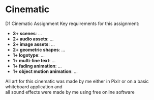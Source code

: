 # Cinematic
D1 Cinematic Assignment
Key requirements for this assignment:
- **3+ scenes**: ...
- **2+ audio assets**: ...    
- **2+ image assets**: ...
- **2+ geometric shapes**: ...  
- **1+ logotype**: ... 
- **1+ multi-line text**: ... 
- **1+ fading animation**: ... 
- **1+ object motion animation**: ... 

All art for this cinematic was made by me either in Pixlr or on a basic whiteboard application and  
all sound effects were made by me using free online software

